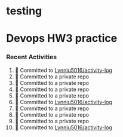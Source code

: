# testing

#  Devops HW3 practice
### Recent Activities
<!--START_SECTION:activity-->
1. 📝 Committed to [Lynniu5016/activity-log](https://github.com/Lynniu5016/activity-log/commit/d6a922ac3a7f429efa56e370e434219851454447)
2. 📝 Committed to a private repo
3. 📝 Committed to a private repo
4. 📝 Committed to a private repo
5. 📝 Committed to a private repo
6. 📝 Committed to [Lynniu5016/activity-log](https://github.com/Lynniu5016/activity-log/commit/db459624f2c60e9657aae6e37120ca3a90c20643)
7. 📝 Committed to a private repo
8. 📝 Committed to a private repo
9. 📝 Committed to a private repo
10. 📝 Committed to [Lynniu5016/activity-log](https://github.com/Lynniu5016/activity-log/commit/78e5138954f1c6bfabdeac15702a5e8fbd9167de)
<!--END_SECTION:activity-->
